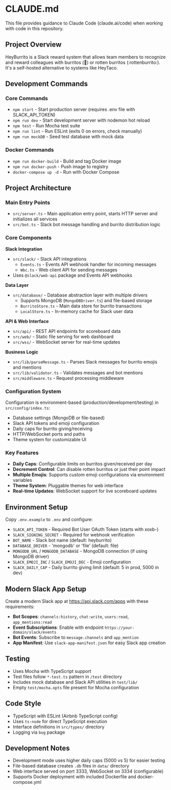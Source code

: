 # CLAUDE.md

This file provides guidance to Claude Code (claude.ai/code) when working with code in this repository.

## Project Overview

HeyBurrito is a Slack reward system that allows team members to recognize and reward colleagues with burritos (:burrito:) or rotten burritos (:rottenburrito:). It's a self-hosted alternative to systems like HeyTaco.

## Development Commands

### Core Commands
- `npm start` - Start production server (requires .env file with SLACK_API_TOKEN)
- `npm run dev` - Start development server with nodemon hot reload
- `npm test` - Run Mocha test suite
- `npm run lint` - Run ESLint (exits 0 on errors, check manually)
- `npm run mockDB` - Seed test database with mock data

### Docker Commands
- `npm run docker-build` - Build and tag Docker image
- `npm run docker-push` - Push image to registry
- `docker-compose up -d` - Run with Docker Compose

## Project Architecture

### Main Entry Points
- `src/server.ts` - Main application entry point, starts HTTP server and initializes all services
- `src/bot.ts` - Slack bot message handling and burrito distribution logic

### Core Components

**Slack Integration**
- `src/slack/` - Slack API integrations
  - `Events.ts` - Events API webhook handler for incoming messages
  - `Wbc.ts` - Web client API for sending messages
- Uses `@slack/web-api` package and Events API webhooks

**Data Layer**
- `src/database/` - Database abstraction layer with multiple drivers
  - Supports MongoDB (`MongoDBDriver.ts`) and file-based storage
  - `BurritoStore.ts` - Main data store for burrito transactions
  - `LocalStore.ts` - In-memory cache for Slack user data

**API & Web Interface**
- `src/api/` - REST API endpoints for scoreboard data
- `src/web/` - Static file serving for web dashboard
- `src/wss/` - WebSocket server for real-time updates

**Business Logic**
- `src/lib/parseMessage.ts` - Parses Slack messages for burrito emojis and mentions
- `src/lib/validator.ts` - Validates messages and bot mentions
- `src/middleware.ts` - Request processing middleware

### Configuration System
Configuration is environment-based (production/development/testing) in `src/config/index.ts`:
- Database settings (MongoDB or file-based)
- Slack API tokens and emoji configuration
- Daily caps for burrito giving/receiving
- HTTP/WebSocket ports and paths
- Theme system for customizable UI

### Key Features
- **Daily Caps**: Configurable limits on burritos given/received per day
- **Decrement Control**: Can disable rotten burritos or just their point impact
- **Multiple Emojis**: Supports custom emoji configurations via environment variables
- **Theme System**: Pluggable themes for web interface
- **Real-time Updates**: WebSocket support for live scoreboard updates

## Environment Setup

Copy `.env.example` to `.env` and configure:
- `SLACK_API_TOKEN` - Required Bot User OAuth Token (starts with xoxb-)
- `SLACK_SIGNING_SECRET` - Required for webhook verification
- `BOT_NAME` - Slack bot name (default: heyburrito)
- `DATABASE_DRIVER` - 'mongodb' or 'file' (default: file)
- `MONGODB_URL` / `MONGODB_DATABASE` - MongoDB connection (if using MongoDB driver)
- `SLACK_EMOJI_INC` / `SLACK_EMOJI_DEC` - Emoji configuration
- `SLACK_DAILY_CAP` - Daily burrito giving limit (default: 5 in prod, 5000 in dev)

## Modern Slack App Setup

Create a modern Slack app at https://api.slack.com/apps with these requirements:
- **Bot Scopes**: `channels:history`, `chat:write`, `users:read`, `app_mentions:read`
- **Event Subscriptions**: Enable with endpoint `https://your-domain/slack/events`
- **Bot Events**: Subscribe to `message.channels` and `app_mention`
- **App Manifest**: Use `slack-app-manifest.json` for easy Slack app creation

## Testing

- Uses Mocha with TypeScript support
- Test files follow `*-test.ts` pattern in `/test` directory
- Includes mock database and Slack API utilities in `test/lib/`
- Empty `test/mocha.opts` file present for Mocha configuration

## Code Style

- TypeScript with ESLint (Airbnb TypeScript config)
- Uses `ts-node` for direct TypeScript execution
- Interface definitions in `src/types/` directory
- Logging via `bog` package

## Development Notes

- Development mode uses higher daily caps (5000 vs 5) for easier testing
- File-based database creates `.db` files in `data/` directory
- Web interface served on port 3333, WebSocket on 3334 (configurable)
- Supports Docker deployment with included Dockerfile and docker-compose.yml